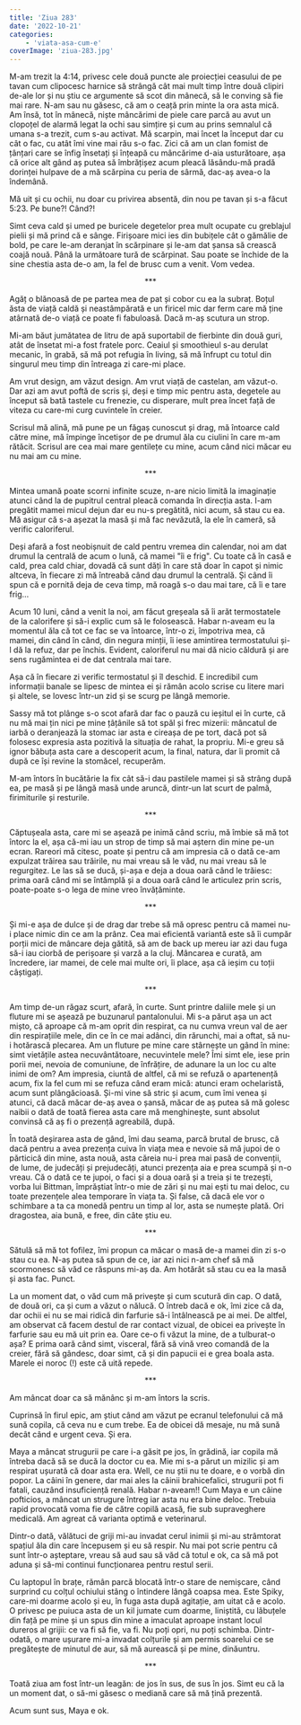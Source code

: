 ```yaml
---
title: 'Ziua 283'
date: '2022-10-21'
categories:
    - 'viata-asa-cum-e'
coverImage: 'ziua-283.jpg'
---
```


M-am trezit la 4:14, privesc cele două puncte ale proiecției ceasului de pe tavan cum clipocesc harnice să strângă cât mai mult timp între două clipiri de-ale lor și nu știu ce argumente să scot din mânecă, să le conving să fie mai rare. N-am sau nu găsesc, că am o ceață prin minte la ora asta mică. Am însă, tot în mânecă, niște mâncărimi de piele care parcă au avut un clopoțel de alarmă legat la ochi sau simțire și cum au prins semnalul că umana s-a trezit, cum s-au activat. Mă scarpin, mai încet la început dar cu cât o fac, cu atât îmi vine mai rău s-o fac. Zici că am un clan fomist de țânțari care se înfig însetați și înțeapă cu mâncărime d-aia usturătoare, așa că orice alt gând aș putea să îmbrățișez acum pleacă lăsându-mă pradă dorinței hulpave de a mă scărpina cu peria de sârmă, dac-aș avea-o la îndemână.

Mă uit și cu ochii, nu doar cu privirea absentă, din nou pe tavan și s-a făcut 5:23. Pe bune?! Când?!

Simt ceva cald și umed pe buricele degetelor prea mult ocupate cu greblajul pielii și mă prind că e sânge. Firișoare mici ies din bubițele cât o gămălie de bold, pe care le-am deranjat în scărpinare și le-am dat șansa să crească coajă nouă. Până la următoare tură de scărpinat. Sau poate se închide de la sine chestia asta de-o am, la fel de brusc cum a venit. Vom vedea.

<p style="text-align: center;">***</p>

Agăț o blănoasă de pe partea mea de pat și cobor cu ea la subraț. Boțul ăsta de viață caldă și neastâmpărată e un firicel mic dar ferm care mă ține atârnată de-o viață ce poate fi fabuloasă. Dacă m-aș scutura un strop.

Mi-am băut jumătatea de litru de apă suportabil de fierbinte din două guri, atât de însetat mi-a fost fratele porc. Ceaiul și smoothieul s-au derulat mecanic, în grabă, să mă pot refugia în living, să mă înfrupt cu totul din singurul meu timp din întreaga zi care-mi place.

Am vrut design, am văzut design. Am vrut viață de castelan, am văzut-o. Dar azi am avut poftă de scris și, deși e timp mic pentru asta, degetele au început să bată tastele cu frenezie, cu disperare, mult prea încet față de viteza cu care-mi curg cuvintele în creier.

Scrisul mă alină, mă pune pe un făgaș cunoscut și drag, mă întoarce cald către mine, mă împinge încetișor de pe drumul ăla cu ciulini în care m-am rătăcit. Scrisul are cea mai mare gentilețe cu mine, acum când nici măcar eu nu mai am cu mine.

<p style="text-align: center;">***</p>

Mintea umană poate scorni infinite scuze, n-are nicio limită la imaginație atunci când la de pupitrul central pleacă comanda în direcția asta. I-am pregătit mamei micul dejun dar eu nu-s pregătită, nici acum, să stau cu ea. Mă asigur că s-a așezat la masă și mă fac nevăzută, la ele în cameră, să verific caloriferul.

Deși afară a fost neobișnuit de cald pentru vremea din calendar, noi am dat drumul la centrală de acum o lună, că mamei "îi e frig". Cu toate că în casă e cald, prea cald chiar, dovadă că sunt dăți în care stă doar în capot și nimic altceva, în fiecare zi mă întreabă când dau drumul la centrală. Și când îi spun că e pornită deja de ceva timp, mă roagă s-o dau mai tare, că îi e tare frig…

Acum 10 luni, când a venit la noi, am făcut greșeala să îi arăt termostatele de la calorifere și să-i explic cum să le folosească. Habar n-aveam eu la momentul ăla că tot ce fac se va întoarce, într-o zi, împotriva mea, că mamei, din când în când, din negura minții, îi iese amintirea termostatului și-l dă la refuz, dar pe închis. Evident, caloriferul nu mai dă nicio căldură și are sens rugămintea ei de dat centrala mai tare.

Așa că în fiecare zi verific termostatul și îl deschid. E incredibil cum informații banale se lipesc de mintea ei și rămân acolo scrise cu litere mari și altele, se lovesc într-un zid și se scurg pe lângă memorie.

Sassy mă tot plânge s-o scot afară dar fac o pauză cu ieșitul ei în curte, că nu mă mai țin nici pe mine țâțânile să tot spăl și frec mizerii: mâncatul de iarbă o deranjează la stomac iar asta e cireașa de pe tort, dacă pot să folosesc expresia asta pozitivă la situația de rahat, la propriu. Mi-e greu să ignor băbuța asta care a descoperit acum, la final, natura, dar îi promit că după ce își revine la stomăcel, recuperăm.

M-am întors în bucătărie la fix cât să-i dau pastilele mamei și să strâng după ea, pe masă și pe lângă masă unde aruncă, dintr-un lat scurt de palmă, firimiturile și resturile.

<p style="text-align: center;">***</p>

Căptușeala asta, care mi se așează pe inimă când scriu, mă îmbie să mă tot întorc la el, așa că-mi iau un strop de timp să mai aștern din mine pe-un ecran. Rareori mă citesc, poate și pentru că am impresia că o dată ce-am expulzat trăirea sau trăirile, nu mai vreau să le văd, nu mai vreau să le regurgitez. Le las să se ducă, și-așa e deja a doua oară când le trăiesc: prima oară când mi se întâmplă și a doua oară când le articulez prin scris, poate-poate s-o lega de mine vreo învățăminte.

<p style="text-align: center;">***</p>

Și mi-e așa de dulce și de drag dar trebe să mă opresc pentru că mamei nu-i place nimic din ce am la prânz. Cea mai eficientă variantă este să îi cumpăr porții mici de mâncare deja gătită, să am de back up mereu iar azi dau fuga să-i iau ciorbă de perișoare și varză a la cluj. Mâncarea e curată, am încredere, iar mamei, de cele mai multe ori, îi place, așa că ieșim cu toții câștigați.

<p style="text-align: center;">***</p>

Am timp de-un răgaz scurt, afară, în curte. Sunt printre daliile mele și un fluture mi se așează pe buzunarul pantalonului. Mi s-a părut așa un act mișto, că aproape că m-am oprit din respirat, ca nu cumva vreun val de aer din respirațiile mele, din ce în ce mai adânci, din rărunchi, mai a oftat, să nu-i hotărască plecarea. Am un fluture pe mine care stârnește un gând în mine: simt vietățile astea necuvântătoare, necuvintele mele? Îmi simt ele, iese prin porii mei, nevoia de comuniune, de înfrățire, de adunare la un loc cu alte inimi de om? Am impresia, ciuntă de altfel, că mi se refuză o apartenență acum, fix la fel cum mi se refuza când eram mică: atunci eram ochelaristă, acum sunt plângăcioasă. Și-mi vine să stric și acum, cum îmi venea și atunci, că dacă măcar de-aș avea o șansă, măcar de aș putea să mă golesc naibii o dată de toată fierea asta care mă menghinește, sunt absolut convinsă că aș fi o prezență agreabilă, după.

În toată deșirarea asta de gând, îmi dau seama, parcă brutal de brusc, că dacă pentru a avea prezența cuiva în viața mea e nevoie să mă jupoi de o părticică din mine, asta nouă, asta căreia nu-i prea mai pasă de convenții, de lume, de judecăți și prejudecăți, atunci prezența aia e prea scumpă și n-o vreau. Că o dată ce te jupoi, o faci și a doua oară și a treia și te trezești, vorba lui Bittman, împrăștiat într-o mie de zări și nu mai ești tu mai deloc, cu toate prezențele alea temporare în viața ta. Și false, că dacă ele vor o schimbare a ta ca monedă pentru un timp al lor, asta se numește plată. Ori dragostea, aia bună, e free, din câte știu eu.

<p style="text-align: center;">***</p>

Sătulă să mă tot fofilez, îmi propun ca măcar o masă de-a mamei din zi s-o stau cu ea. N-aș putea să spun de ce, iar azi nici n-am chef să mă scormonesc să văd ce răspuns mi-aș da. Am hotărât să stau cu ea la masă și asta fac. Punct.

La un moment dat, o văd cum mă privește și cum scutură din cap. O dată, de două ori, ca și cum a văzut o nălucă. O întreb dacă e ok, îmi zice că da, dar ochii ei nu se mai ridică din farfurie să-i întâlnească pe ai mei. De altfel, am observat că facem destul de rar contact vizual, de obicei ea privește în farfurie sau eu mă uit prin ea. Oare ce-o fi văzut la mine, de a tulburat-o așa? E prima oară când simt, visceral, fără să vină vreo comandă de la creier, fără să gândesc, doar simt, că și din papucii ei e grea boala asta. Marele ei noroc (!) este că uită repede.

<p style="text-align: center;">***</p>

Am mâncat doar ca să mănânc și m-am întors la scris.

Cuprinsă în firul epic, am știut când am văzut pe ecranul telefonului că mă sună copila, că ceva nu e cum trebe. Ea de obicei dă mesaje, nu mă sună decât când e urgent ceva. Și era.

Maya a mâncat strugurii pe care i-a găsit pe jos, în grădină, iar copila mă întreba dacă să se ducă la doctor cu ea. Mie mi s-a părut un mizilic și am respirat ușurată că doar asta era. Well, ce nu știi nu te doare, e o vorbă din popor. La câini în genere, dar mai ales la câinii brahicefalici, strugurii pot fi fatali, cauzând insuficiență renală. Habar n-aveam!! Cum Maya e un câine pofticios, a mâncat un strugure întreg iar asta nu era bine deloc. Trebuia rapid provocată voma fie de către copilă acasă, fie sub supraveghere medicală. Am agreat că varianta optimă e veterinarul.

Dintr-o dată, vălătuci de griji mi-au invadat cerul inimii și mi-au strâmtorat spațiul ăla din care începusem și eu să respir. Nu mai pot scrie pentru că sunt într-o așteptare, vreau să aud sau să văd că totul e ok, ca să mă pot aduna și să-mi continui funcționarea pentru restul serii.

Cu laptopul în brațe, rămân parcă blocată într-o stare de nemișcare, când surprind cu colțul ochiului stâng o întindere lângă coapsa mea. Este Spiky, care-mi doarme acolo și eu, în fuga asta după agitație, am uitat că e acolo. O privesc pe puiuca asta de un kil jumate cum doarme, liniștită, cu lăbuțele din față pe mine și un spus din mine a imaculat aproape instant locul dureros al grijii: ce va fi să fie, va fi. Nu poți opri, nu poți schimba. Dintr-odată, o mare ușurare mi-a invadat colțurile și am permis soarelui ce se pregătește de minutul de aur, să mă aurească și pe mine, dinăuntru.

<p style="text-align: center;">***</p>

Toată ziua am fost într-un leagăn: de jos în sus, de sus în jos. Simt eu că la un moment dat, o să-mi găsesc o mediană care să mă țină prezentă.

Acum sunt sus, Maya e ok.
